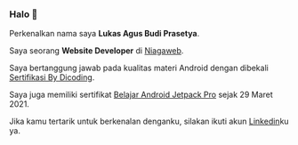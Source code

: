 ### Halo 👋

Perkenalkan nama saya **Lukas Agus Budi Prasetya**.

Saya seorang **Website Developer** di [Niagaweb](https://www.niagaweb.co.id/).

Saya bertanggung jawab pada kualitas materi Android dengan dibekali [Sertifikasi By Dicoding](https://www.dicoding.com/certificates/6RPNKV195P2M).

Saya juga memiliki sertifikat [Belajar Android Jetpack Pro](https://www.dicoding.com/certificates/72ZD2J0GVZYW) sejak 29 Maret 2021.

Jika kamu tertarik untuk berkenalan denganku, silakan ikuti akun [Linkedin](https://www.linkedin.com/in/lukas-prasetya-7468b513b/)ku ya.
